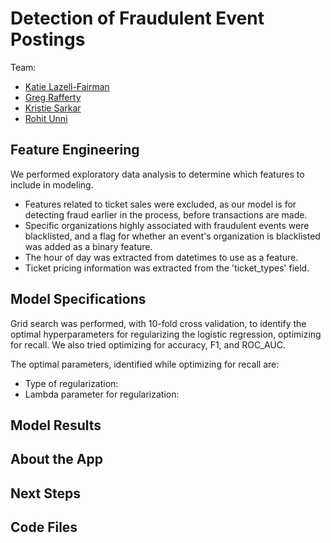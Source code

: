 # Detection of Fraudulent Event Postings
Team:
- [Katie Lazell-Fairman](https://github.com/lazell)
- [Greg Rafferty](https://github.com/raffg)
- [Kristie Sarkar](https://github.com/ks2282)
- [Rohit Unni](https://github.com/rohitunni)

## Feature Engineering
We performed exploratory data analysis to determine which features to include in modeling.

- Features related to ticket sales were excluded, as our model is for detecting fraud earlier in the process, before transactions are made.
- Specific organizations highly associated with fraudulent events were blacklisted,
and a flag for whether an event's organization is blacklisted was added as a binary feature.
- The hour of day was extracted from datetimes to use as a feature.
- Ticket pricing information was extracted from the 'ticket_types' field.

## Model Specifications
Grid search was performed, with 10-fold cross validation, to identify the optimal hyperparameters for regularizing the logistic regression, optimizing for recall. We also tried optimizing for accuracy, F1, and ROC_AUC.

The optimal parameters, identified while optimizing for recall are:
- Type of regularization:
- Lambda parameter for regularization:  

## Model Results

## About the App

## Next Steps

## Code Files
